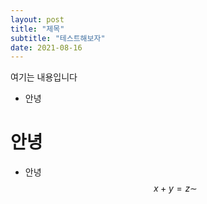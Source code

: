 ```yaml
---
layout: post
title: "제목"
subtitle: "테스트해보자"
date: 2021-08-16
---
```

여기는 내용입니다
- 안녕
# 안녕
* 안녕
$$x+y = z \sim$$